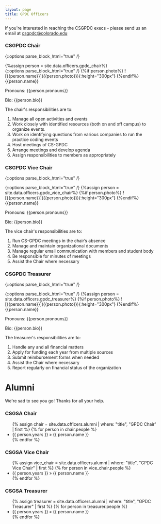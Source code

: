 ```yaml
---
layout: page
title: GPDC Officers
---
```




If you're interested in reaching the CSGPDC execs - please send us an email at csgpdc@colorado.edu

### CSGPDC Chair

{::options parse_block_html="true" /}
<div class="container">
<div class="row">
{%assign person = site.data.officers.gpdc_chair%}
<div class="col-sm-4">
<div class="card">
{::options parse_block_html="true" /}
{%if person.photo%}
![{{person.name}}]({{person.photo}}){:height="300px"}
{%endif%}
{{person.name}}

Pronouns: {{person.pronouns}}

Bio: {{person.bio}}
</div>
</div>

<div class="col-sm-8">
The chair's responsibilities are to:

1. Manage all open activities and events
2. Work closely with identified resources (both on and off campus) to organize events.
3. Work on identifying questions from various companies to run the practice coding events
4. Host meetings of CS-GPDC
5. Arrange meetings and develop agenda
6. Assign responsibilities to members as appropriately

</div>
</div>
</div>

### CSGPDC Vice Chair

{::options parse_block_html="true" /}
<div class="container">
<div class="row">
<div class="col-sm-4">
<div class="card">
{::options parse_block_html="true" /}
{%assign person = site.data.officers.gpdc_vice_chair%}
{%if person.photo%}
![{{person.name}}]({{person.photo}}){:height="300px"}
{%endif%}
{{person.name}}

Pronouns: {{person.pronouns}}

Bio: {{person.bio}}
</div>
</div>

<div class="col-sm-8">
The vice chair's responsibilities are to:

1. Run CS-GPDC meetings in the chair’s absence
2. Manage and maintain organizational documents
3. Manage regular email communication with members and student body
4. Be responsible for minutes of meetings
5. Assist the Chair where necessary

</div>
</div>
</div>

### CSGPDC Treasurer

{::options parse_block_html="true" /}
<div class="container">
<div class="row">
<div class="col-sm-4">
<div class="card">
{::options parse_block_html="true" /}
{%assign person = site.data.officers.gpdc_treasurer%}
{%if person.photo%}
![{{person.name}}]({{person.photo}}){:height="300px"}
{%endif%}
{{person.name}}

Pronouns: {{person.pronouns}}

Bio: {{person.bio}}
</div>
</div>

<div class="col-sm-8">
The treasurer's responsibilities are to:

1. Handle any and all financial matters
2. Apply for funding each year from multiple sources
3. Submit reimbursement forms when needed
4. Assist the Chair where necessary
5. Report regularly on financial status of the organization

</div>
</div>
</div>


# Alumni

We're sad to see you go! Thanks for all your help.

<h3>CSGSA Chair</h3>
<ul>
  {% assign chair = site.data.officers.alumni | where: "title", "GPDC Chair" | first %}
  {% for person in chair.people %}
    <li>{{ person.years }} &raquo; {{ person.name }}</li>
  {% endfor %}
</ul>

<h3>CSGSA Vice Chair</h3>
<ul>
  {% assign vice_chair = site.data.officers.alumni | where: "title", "GPDC Vice Chair" | first %}
  {% for person in vice_chair.people %}
    <li>{{ person.years }} &raquo; {{ person.name }}</li>
  {% endfor %}
</ul>

<h3>CSGSA Treasurer</h3>
<ul>
  {% assign treasurer = site.data.officers.alumni | where: "title", "GPDC Treasurer" | first %}
  {% for person in treasurer.people %}
    <li>{{ person.years }} &raquo; {{ person.name }}</li>
  {% endfor %}
</ul>





 
